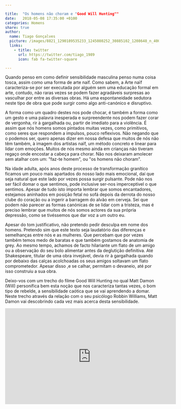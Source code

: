 ```yaml
---

title:  "Os homens não choram e "Good Will Hunting""
date:   2018-05-08 17:35:00 +0100
categories: Homens
share: true
author:
  name: Tiago Gonçalves
  picture: /images/8821_1290189535233_1245080252_30885102_1208648_n_400x400.jpg
  links:
    - title: twitter
      url: https://twitter.com/tiago_1989
      icon: fab fa-twitter-square

---
```


Quando penso em como definir sensibilidade masculina penso numa coisa tosca, assim como uma forma de arte naif. Como sabem, a Arte naïf caracteriza-se por ser executada por alguém sem uma educação formal em arte, contudo, não raras vezes se podem fazer agradáveis surpresas ao vasculhar por entre as diversas obras. Há uma espontaneidade sedutora neste tipo de obra que pode surgir como algo anti-canónico e disruptivo.  

A forma como um quadro destes nos pode chocar, é também a forma como um gesto e uma palavra inesperada e surpreendente nos podem fazer corar de vergonha, rir à gargalhada ou, partir de imediato para a violência. É assim que nós homens somos pintados muitas vezes, como primitivos, como seres que respondem a impulsos, pouco reflexivos. Não negando que o podemos ser, quero apenas dizer em nossa defesa que muitos de nós não têm também, à imagem dos artistas naïf, um método concreto e linear para lidar com emoções. Muitos de nós mesmo ainda em crianças não tiveram regaço onde encostar a cabeça para chorar. Não nos deixaram amolecer sem atalhar com um: "faz-te homem", ou "os homens não choram".

Na idade adulta, após anos deste processo de transformação granítico ficamos um pouco mais apartados do nosso lado mais emocional, daí que seja natural que este lado por vezes possa surgir pulsante. Pode não nos ser fácil domar o que sentimos, pode inclusive ser-nos imperceptível o que sentimos. Apesar de tudo isto importa lembrar que somos encantadores, estejamos aninhados em posição fetal no sofá depois da derrota do nosso clube do coração ou a ingerir a barragem do alvão em cerveja. Sei que podem não parecer as formas canónicas de se lidar com a tristeza, mas é preciso lembrar que muitos de nós somos actores da sua própria depressão, como se tivéssemos que dar voz a um outro eu.

Apesar do tom justificativo, não pretendo pedir desculpa em nome dos homens. Pretendo sim que este texto seja laudatório das diferenças e semelhanças entre nós e as mulheres. Que percebam que por vezes também temos medo de baratas e que também gostamos de anatomia de grey. Ao mesmo tempo, achamos de facto hilariante um flato de um amigo ou a observação do seu bolo alimentar antes da deglutição definitiva. Até Shakespeare, titular de uma obra invejável, devia rir à gargalhada quando por debaixo das calças acolchoadas os seus amigos soltavam um flato comprometedor. Apesar disso ,e se calhar, permitam o devaneio, até por isso construiu a sua obra.

Deixo-vos com um trecho do filme Good Will Hunting no qual Matt Damon (Will) personifica bem esta noção que nos caracteriza tantas vezes, o bom tipo de rebelde, a sensibilidade caótica que se vai aprendendo a domar. Neste trecho através da relação com o seu psicólogo Robbin Williams, Matt Damon vai descobrindo cada vez mais acerca desta sensibilidade.


<iframe width="560" height="315" src="https://www.youtube.com/embed/oRG2jlQWCsY" frameborder="0" allow="autoplay; encrypted-media" allowfullscreen></iframe>
